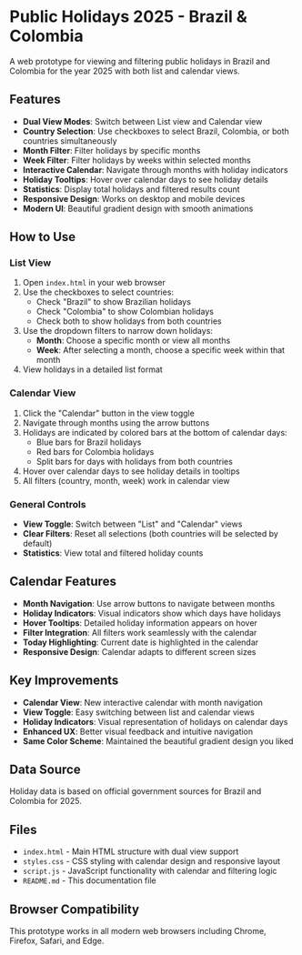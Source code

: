 # Public Holidays 2025 - Brazil & Colombia

A web prototype for viewing and filtering public holidays in Brazil and Colombia for the year 2025 with both list and calendar views.

## Features

- **Dual View Modes**: Switch between List view and Calendar view
- **Country Selection**: Use checkboxes to select Brazil, Colombia, or both countries simultaneously
- **Month Filter**: Filter holidays by specific months
- **Week Filter**: Filter holidays by weeks within selected months
- **Interactive Calendar**: Navigate through months with holiday indicators
- **Holiday Tooltips**: Hover over calendar days to see holiday details
- **Statistics**: Display total holidays and filtered results count
- **Responsive Design**: Works on desktop and mobile devices
- **Modern UI**: Beautiful gradient design with smooth animations

## How to Use

### List View
1. Open `index.html` in your web browser
2. Use the checkboxes to select countries:
   - Check "Brazil" to show Brazilian holidays
   - Check "Colombia" to show Colombian holidays
   - Check both to show holidays from both countries
3. Use the dropdown filters to narrow down holidays:
   - **Month**: Choose a specific month or view all months
   - **Week**: After selecting a month, choose a specific week within that month
4. View holidays in a detailed list format

### Calendar View
1. Click the "Calendar" button in the view toggle
2. Navigate through months using the arrow buttons
3. Holidays are indicated by colored bars at the bottom of calendar days:
   - Blue bars for Brazil holidays
   - Red bars for Colombia holidays
   - Split bars for days with holidays from both countries
4. Hover over calendar days to see holiday details in tooltips
5. All filters (country, month, week) work in calendar view

### General Controls
- **View Toggle**: Switch between "List" and "Calendar" views
- **Clear Filters**: Reset all selections (both countries will be selected by default)
- **Statistics**: View total and filtered holiday counts

## Calendar Features

- **Month Navigation**: Use arrow buttons to navigate between months
- **Holiday Indicators**: Visual indicators show which days have holidays
- **Hover Tooltips**: Detailed holiday information appears on hover
- **Filter Integration**: All filters work seamlessly with the calendar
- **Today Highlighting**: Current date is highlighted in the calendar
- **Responsive Design**: Calendar adapts to different screen sizes

## Key Improvements

- **Calendar View**: New interactive calendar with month navigation
- **View Toggle**: Easy switching between list and calendar views
- **Holiday Indicators**: Visual representation of holidays on calendar days
- **Enhanced UX**: Better visual feedback and intuitive navigation
- **Same Color Scheme**: Maintained the beautiful gradient design you liked

## Data Source

Holiday data is based on official government sources for Brazil and Colombia for 2025.

## Files

- `index.html` - Main HTML structure with dual view support
- `styles.css` - CSS styling with calendar design and responsive layout
- `script.js` - JavaScript functionality with calendar and filtering logic
- `README.md` - This documentation file

## Browser Compatibility

This prototype works in all modern web browsers including Chrome, Firefox, Safari, and Edge.
